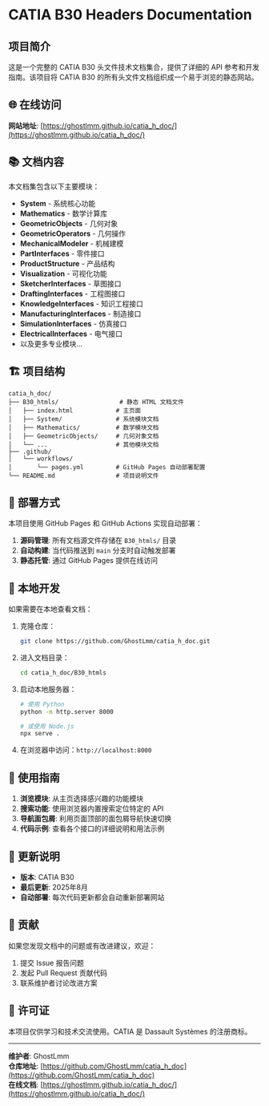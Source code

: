 # CATIA B30 Headers Documentation

## 项目简介

这是一个完整的 CATIA B30 头文件技术文档集合，提供了详细的 API 参考和开发指南。该项目将 CATIA B30 的所有头文件文档组织成一个易于浏览的静态网站。

## 🌐 在线访问

**网站地址**: [https://ghostlmm.github.io/catia_h_doc/](https://ghostlmm.github.io/catia_h_doc/)

## 📚 文档内容

本文档集包含以下主要模块：

- **System** - 系统核心功能
- **Mathematics** - 数学计算库
- **GeometricObjects** - 几何对象
- **GeometricOperators** - 几何操作
- **MechanicalModeler** - 机械建模
- **PartInterfaces** - 零件接口
- **ProductStructure** - 产品结构
- **Visualization** - 可视化功能
- **SketcherInterfaces** - 草图接口
- **DraftingInterfaces** - 工程图接口
- **KnowledgeInterfaces** - 知识工程接口
- **ManufacturingInterfaces** - 制造接口
- **SimulationInterfaces** - 仿真接口
- **ElectricalInterfaces** - 电气接口
- 以及更多专业模块...

## 🏗️ 项目结构

```
catia_h_doc/
├── B30_htmls/                 # 静态 HTML 文档文件
│   ├── index.html            # 主页面
│   ├── System/               # 系统模块文档
│   ├── Mathematics/          # 数学模块文档
│   ├── GeometricObjects/     # 几何对象文档
│   └── ...                   # 其他模块文档
├── .github/
│   └── workflows/
│       └── pages.yml         # GitHub Pages 自动部署配置
└── README.md                 # 项目说明文件
```

## 🚀 部署方式

本项目使用 GitHub Pages 和 GitHub Actions 实现自动部署：

1. **源码管理**: 所有文档源文件存储在 `B30_htmls/` 目录
2. **自动构建**: 当代码推送到 `main` 分支时自动触发部署
3. **静态托管**: 通过 GitHub Pages 提供在线访问

## 🔧 本地开发

如果需要在本地查看文档：

1. 克隆仓库：
   ```bash
   git clone https://github.com/GhostLmm/catia_h_doc.git
   ```

2. 进入文档目录：
   ```bash
   cd catia_h_doc/B30_htmls
   ```

3. 启动本地服务器：
   ```bash
   # 使用 Python
   python -m http.server 8000
   
   # 或使用 Node.js
   npx serve .
   ```

4. 在浏览器中访问：`http://localhost:8000`

## 📖 使用指南

1. **浏览模块**: 从主页选择感兴趣的功能模块
2. **搜索功能**: 使用浏览器内置搜索定位特定的 API
3. **导航面包屑**: 利用页面顶部的面包屑导航快速切换
4. **代码示例**: 查看各个接口的详细说明和用法示例

## 📝 更新说明

- **版本**: CATIA B30
- **最后更新**: 2025年8月
- **自动部署**: 每次代码更新都会自动重新部署网站

## 🤝 贡献

如果您发现文档中的问题或有改进建议，欢迎：

1. 提交 Issue 报告问题
2. 发起 Pull Request 贡献代码
3. 联系维护者讨论改进方案

## 📄 许可证

本项目仅供学习和技术交流使用。CATIA 是 Dassault Systèmes 的注册商标。

---

**维护者**: GhostLmm  
**仓库地址**: [https://github.com/GhostLmm/catia_h_doc](https://github.com/GhostLmm/catia_h_doc)  
**在线文档**: [https://ghostlmm.github.io/catia_h_doc/](https://ghostlmm.github.io/catia_h_doc/)